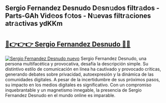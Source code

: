 ## Sergio Fernandez Desnudo D𝚎sn𝚞dos filtr𝚊dos - Parts-GAh Vid𝚎os f𝚘tos - N𝚞evas filtr𝚊ciones atr𝚊ctivas ydKKm

# <h2><a href="http://mb9ggiz.tromn.icu/?c=Sergio+Fernandez+Desnudo">🔗👉👉👉 Sergio Fernandez Desnudo 🔗🔗</a></h2>

[![Sergio Fernandez Desnudo nuevo](https://i.imgur.com/pEAQMta.gif)](http://mb9ggiz.tromn.icu/?c=Sergio+Fernandez+Desnudo)
Sergio Fernandez Desnudo, una persona multifacética y provocativa, desafía la descripción simple. Su distintivo estilo de comunicación en línea ha cautivado y provocado críticas, generando debates sobre privacidad, autoexpresión y la dinámica de las comunidades digitales. A pesar de la incertidumbre de sus próximos pasos, su impacto en los medios digitales es significativo. Con un compromiso inquebrantable y un magnetismo innegable, la presencia de Sergio Fernandez Desnudo en el mundo online es imparable.
